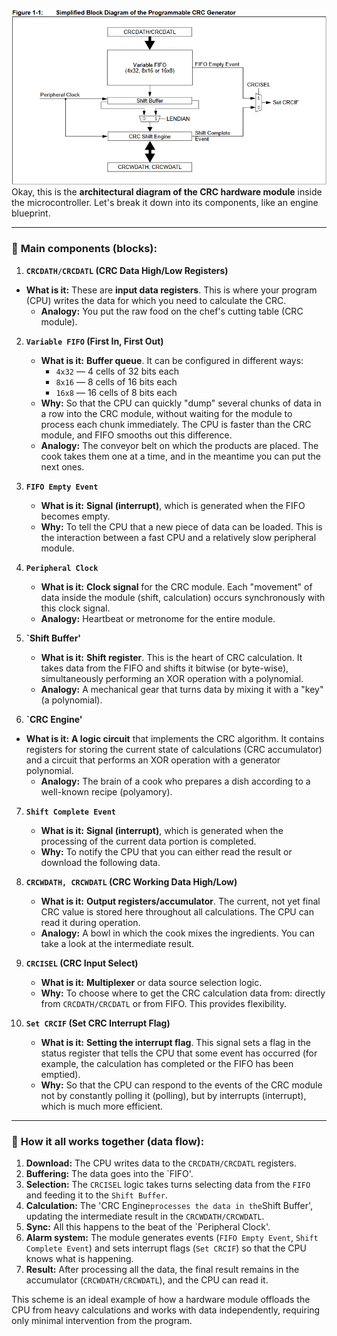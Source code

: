 ![alt text](images/image.png)
Okay, this is the **architectural diagram of the CRC hardware module** inside the microcontroller. Let's break it down into its components, like an engine blueprint.

---

### 🧱 **Main components (blocks):**

1. **`CRCDATH/CRCDATL` (CRC Data High/Low Registers)**
* **What is it:** These are **input data registers**. This is where your program (CPU) writes the data for which you need to calculate the CRC.
    * **Analogy:** You put the raw food on the chef's cutting table (CRC module).

2.  **`Variable FIFO` (First In, First Out)**
    * **What is it:** **Buffer queue**. It can be configured in different ways:
        * `4x32` — 4 cells of 32 bits each
        * `8x16` — 8 cells of 16 bits each
        * `16x8` — 16 cells of 8 bits each
    * **Why:** So that the CPU can quickly "dump" several chunks of data in a row into the CRC module, without waiting for the module to process each chunk immediately. The CPU is faster than the CRC module, and FIFO smooths out this difference.
    * **Analogy:** The conveyor belt on which the products are placed. The cook takes them one at a time, and in the meantime you can put the next ones.

3.  **`FIFO Empty Event`**
    * **What is it:** **Signal (interrupt)**, which is generated when the FIFO becomes empty.
    * **Why:** To tell the CPU that a new piece of data can be loaded. This is the interaction between a fast CPU and a relatively slow peripheral module.

4.  **`Peripheral Clock`**
    * **What is it:** **Clock signal** for the CRC module. Each "movement" of data inside the module (shift, calculation) occurs synchronously with this clock signal.
    * **Analogy:** Heartbeat or metronome for the entire module.

5. **`Shift Buffer'**
    * **What is it:** **Shift register**. This is the heart of CRC calculation. It takes data from the FIFO and shifts it bitwise (or byte-wise), simultaneously performing an XOR operation with a polynomial.
    * **Analogy:** A mechanical gear that turns data by mixing it with a "key" (a polynomial).

6. **`CRC Engine'**
* **What is it:** **A logic circuit** that implements the CRC algorithm. It contains registers for storing the current state of calculations (CRC accumulator) and a circuit that performs an XOR operation with a generator polynomial.
    * **Analogy:** The brain of a cook who prepares a dish according to a well-known recipe (polyamory).

7.  **`Shift Complete Event`**
    * **What is it:** **Signal (interrupt)**, which is generated when the processing of the current data portion is completed.
    * **Why:** To notify the CPU that you can either read the result or download the following data.

8.  **`CRCWDATH, CRCWDATL` (CRC Working Data High/Low)**
    * **What is it:** **Output registers/accumulator**. The current, not yet final CRC value is stored here throughout all calculations. The CPU can read it during operation.
    * **Analogy:** A bowl in which the cook mixes the ingredients. You can take a look at the intermediate result.

9.  **`CRCISEL` (CRC Input Select)**
    * **What is it:** **Multiplexer** or data source selection logic.
    * **Why:** To choose where to get the CRC calculation data from: directly from `CRCDATH/CRCDATL` or from FIFO. This provides flexibility.

10. **`Set CRCIF` (Set CRC Interrupt Flag)**
    * **What is it:** **Setting the interrupt flag**. This signal sets a flag in the status register that tells the CPU that some event has occurred (for example, the calculation has completed or the FIFO has been emptied).
    * **Why:** So that the CPU can respond to the events of the CRC module not by constantly polling it (polling), but by interrupts (interrupt), which is much more efficient.

---

### 🔄 **How it all works together (data flow):**

1. **Download:** The CPU writes data to the `CRCDATH/CRCDATL` registers.
2. **Buffering:** The data goes into the `FIFO'.
3. **Selection:** The `CRCISEL` logic takes turns selecting data from the `FIFO` and feeding it to the `Shift Buffer`.
4. **Calculation:** The 'CRC Engine` processes the data in the `Shift Buffer', updating the intermediate result in the `CRCWDATH/CRCWDATL`.
5. **Sync:** All this happens to the beat of the `Peripheral Clock'.
6. **Alarm system:** The module generates events (`FIFO Empty Event`, `Shift Complete Event`) and sets interrupt flags (`Set CRCIF`) so that the CPU knows what is happening.
7. **Result:** After processing all the data, the final result remains in the accumulator (`CRCWDATH/CRCWDATL`), and the CPU can read it.

This scheme is an ideal example of how a hardware module offloads the CPU from heavy calculations and works with data independently, requiring only minimal intervention from the program.